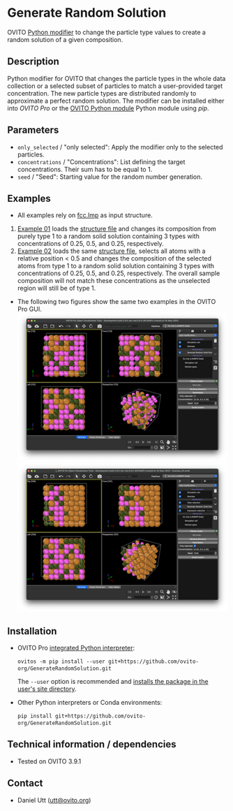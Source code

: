 # Generate Random Solution
OVITO [Python modifier](https://docs.ovito.org/python/introduction/custom_modifiers.html) to change the particle type values to create a random solution of a given composition.

## Description
Python modifier for OVITO that changes the particle types in the whole data collection or a selected subset of particles to match a user-provided target concentration. The new particle types are distributed randomly to approximate a perfect random solution. The modifier can be installed either into *OVITO Pro* or the [OVITO Python module](https://pypi.org/project/ovito/) Python module using *pip*.

## Parameters 
- `only_selected` / "only selected": Apply the modifier only to the selected particles.
- `concentrations` / "Concentrations": List defining the target concentrations. Their sum has to be equal to 1. 
- `seed` / "Seed": Starting value for the random number generation. 

## Examples
- All examples rely on [fcc.lmp](examples/fcc.lmp) as input structure. 

1. [Example 01](examples/example_01.py) loads the [structure file](examples/fcc.lmp) and changes its composition from purely type 1 to a random solid solution containing 3 types with concentrations of 0.25, 0.5, and 0.25, respectively.
1. [Example 02](examples/example_02.py) loads the same [structure file](examples/fcc.lmp), selects all atoms with a relative position < 0.5 and changes the composition of the selected atoms from type 1 to a random solid solution containing 3 types with concentrations of 0.25, 0.5, and 0.25, respectively. The overall sample composition will not match these concentrations as the unselected region will still be of type 1.

- The following two figures show the same two examples in the OVITO Pro GUI.
![Example 01](examples/example_01.png)
![Example 02](examples/example_02.png)

## Installation
- OVITO Pro [integrated Python interpreter](https://docs.ovito.org/python/introduction/installation.html#ovito-pro-integrated-interpreter):
  ```
  ovitos -m pip install --user git+https://github.com/ovito-org/GenerateRandomSolution.git
  ``` 
  The `--user` option is recommended and [installs the package in the user's site directory](https://pip.pypa.io/en/stable/user_guide/#user-installs).

- Other Python interpreters or Conda environments:
  ```
  pip install git+https://github.com/ovito-org/GenerateRandomSolution.git
  ```

## Technical information / dependencies
- Tested on OVITO 3.9.1

## Contact
- Daniel Utt (utt@ovito.org)
